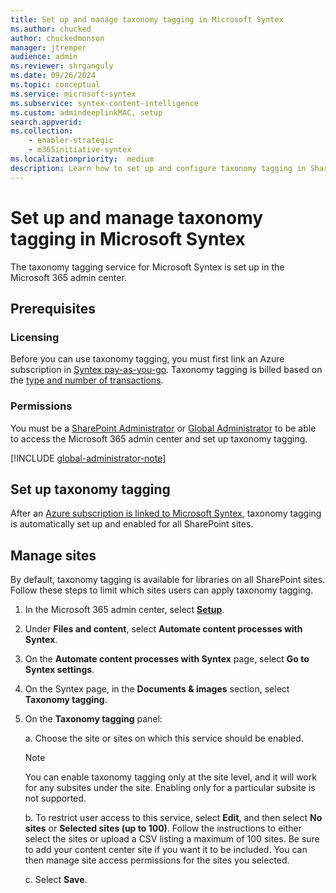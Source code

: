```yaml
---
title: Set up and manage taxonomy tagging in Microsoft Syntex
ms.author: chucked
author: chuckedmonson
manager: jtremper
audience: admin
ms.reviewer: shrganguly
ms.date: 09/26/2024
ms.topic: conceptual
ms.service: microsoft-syntex
ms.subservice: syntex-content-intelligence
ms.custom: admindeeplinkMAC, setup
search.appverid:
ms.collection:
    - enabler-strategic
    - m365initiative-syntex
ms.localizationpriority:  medium
description: Learn how to set up and configure taxonomy tagging in SharePoint.
---
```


# Set up and manage taxonomy tagging in Microsoft Syntex

The taxonomy tagging service for Microsoft Syntex is set up in the Microsoft 365 admin center.

## Prerequisites

### Licensing

Before you can use taxonomy tagging, you must first link an Azure subscription in [Syntex pay-as-you-go](syntex-azure-billing.md). Taxonomy tagging is billed based on the [type and number of transactions](syntex-pay-as-you-go-services.md).

### Permissions

You must be a [SharePoint Administrator](/entra/identity/role-based-access-control/permissions-reference#sharepoint-administrator) or [Global Administrator](/entra/identity/role-based-access-control/permissions-reference#global-administrator) to be able to access the Microsoft 365 admin center and set up taxonomy tagging.

[!INCLUDE [global-administrator-note](../includes/global-administrator-note.md)]

## Set up taxonomy tagging

After an [Azure subscription is linked to Microsoft Syntex](syntex-azure-billing.md), taxonomy tagging is automatically set up and enabled for all SharePoint sites.

## Manage sites

By default, taxonomy tagging is available for libraries on all SharePoint sites. Follow these steps to limit which sites users can apply taxonomy tagging.

1. In the Microsoft 365 admin center, select <a href="https://go.microsoft.com/fwlink/p/?linkid=2171997" target="_blank">**Setup**</a>.

2. Under **Files and content**, select **Automate content processes with Syntex**.

3. On the **Automate content processes with Syntex** page, select **Go to Syntex settings**.

4. On the Syntex page, in the **Documents & images** section, select **Taxonomy tagging**.

5. On the **Taxonomy tagging** panel:

    a. Choose the site or sites on which this service should be enabled.

    > [!NOTE]
    > You can enable taxonomy tagging only at the site level, and it will work for any subsites under the site. Enabling only for a particular subsite is not supported.

    b. To restrict user access to this service, select **Edit**, and then select **No sites** or **Selected sites (up to 100)**. Follow the instructions to either select the sites or upload a CSV listing a maximum of 100 sites. Be sure to add your content center site if you want it to be included. You can then manage site access permissions for the sites you selected.

    c. Select **Save**.
